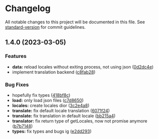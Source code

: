 # Changelog

All notable changes to this project will be documented in this file. See [standard-version](https://github.com/conventional-changelog/standard-version) for commit guidelines.

## 1.4.0 (2023-03-05)


### Features

* **data:** reload locales without exiting process, not using json ([0d2dc4e](https://github.com/eazyautodelete/translator/commit/0d2dc4e0d2c008b4273bcc69f21eeee093b1471c))
* implement translation backend ([c8fab28](https://github.com/eazyautodelete/translator/commit/c8fab28d9332ba3aff739a5d779840ada49a5888))


### Bug Fixes

* hopefully fix types ([418bf8c](https://github.com/eazyautodelete/translator/commit/418bf8c7d8072e586bd6493f102a833ccd8966e4))
* **load:** only load json files ([c7d8650](https://github.com/eazyautodelete/translator/commit/c7d8650f9aad1b054d5d2e34bb5f2d5e3ad175e3))
* **locales:** create locales dior ([3c2e4a8](https://github.com/eazyautodelete/translator/commit/3c2e4a8827cbb403811f00d8e7958886773c696e))
* **translate:** fix default locale translation ([6071f24](https://github.com/eazyautodelete/translator/commit/6071f245f226119298858e3dc8e1375816b9fc75))
* **translate:** fix translation in default locale ([bb215a4](https://github.com/eazyautodelete/translator/commit/bb215a4b40589ba2bf96dad031d3d4900ac0769c))
* **translator:** fix return type of getLocales, now not promise anymore ([b7b7148](https://github.com/eazyautodelete/translator/commit/b7b714884073e82b04c178d68085d416578bb3ff))
* **types:** fix types and bugs ig ([e2dd293](https://github.com/eazyautodelete/translator/commit/e2dd293e67d0d80ec3ef36d7a85a18fd8836c330))
